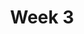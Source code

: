 ---
title: Week 3
days:
  - date: 2019-09-09
    events:
      "**Lab**{: .label } Lab / Discussion 3":
  - date: 2019-09-10
    events:
      "Pandas I":
        "[Ch. 3](https://www.textbook.ds100.org/ch/03/pandas_intro.html)"
      "Homework 1 due, Homework 2 released":
  - date: 2019-09-11
    events:
      "**Discussion**{: .label } Lab / Discussion 3":
  - date: 2019-09-12
    events:
      "Pandas II":
        "[Ch. 3](https://www.textbook.ds100.org/ch/03/pandas_intro.html)"
---